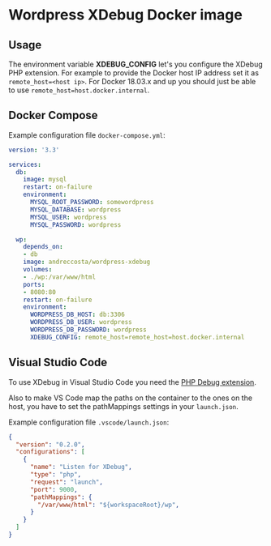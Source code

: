 # Wordpress XDebug Docker image

## Usage

The environment variable **XDEBUG_CONFIG** let's you configure the XDebug PHP extension. For example to provide the Docker host IP address set it as `remote_host=<host ip>`. For Docker 18.03.x and up you should just be able to use `remote_host=host.docker.internal`.

## Docker Compose

Example configuration file `docker-compose.yml`:

```yml
version: '3.3'

services:
  db:
    image: mysql
    restart: on-failure
    environment:
      MYSQL_ROOT_PASSWORD: somewordpress
      MYSQL_DATABASE: wordpress
      MYSQL_USER: wordpress
      MYSQL_PASSWORD: wordpress

  wp:
    depends_on:
    - db
    image: andreccosta/wordpress-xdebug
    volumes:
    - ./wp:/var/www/html
    ports:
    - 8080:80
    restart: on-failure
    environment:
      WORDPRESS_DB_HOST: db:3306
      WORDPRESS_DB_USER: wordpress
      WORDPRESS_DB_PASSWORD: wordpress
      XDEBUG_CONFIG: remote_host=remote_host=host.docker.internal
```

## Visual Studio Code

To use XDebug in Visual Studio Code you need the [PHP Debug extension](https://marketplace.visualstudio.com/items?itemName=felixfbecker.php-debug).

Also to make VS Code map the paths on the container to the ones on the host, you have to set the pathMappings settings in your `launch.json`.

Example configuration file `.vscode/launch.json`:

```json
{
  "version": "0.2.0",
  "configurations": [
    {
      "name": "Listen for XDebug",
      "type": "php",
      "request": "launch",
      "port": 9000,
      "pathMappings": {
        "/var/www/html": "${workspaceRoot}/wp",
      }
    }
  ]
}
```
